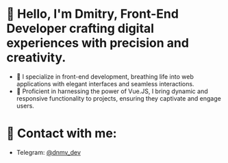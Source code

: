 # 👋 Hello, I'm Dmitry, Front-End Developer crafting digital experiences with precision and creativity.
- 👀 I specialize in front-end development, breathing life into web applications with elegant interfaces and seamless interactions.
- 🌱  Proficient in harnessing the power of Vue.JS, I bring dynamic and responsive functionality to projects, ensuring they captivate and engage users.

# :iphone: Contact with me:
- Telegram: [@dnmv_dev](https://t.me/dnmv_dev)
<!--- - VK: [@dbright](https://vk.com/dbright)

<!---
idnaumov/idnaumov is a ✨ special ✨ repository because its `README.md` (this file) appears on your GitHub profile.
You can click the Preview link to take a look at your changes.
--->
